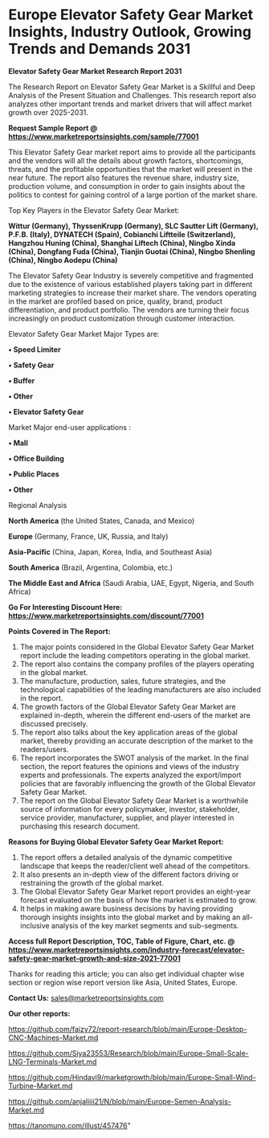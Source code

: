  # Europe Elevator Safety Gear Market Insights, Industry Outlook, Growing Trends and Demands 2031

<strong>Elevator Safety Gear Market Research Report 2031</strong>

The Research Report on Elevator Safety Gear Market is a Skillful and Deep Analysis of the Present Situation and Challenges. This research report also analyzes other important trends and market drivers that will affect market growth over 2025-2031.

<strong>Request Sample Report @ <a href=https://www.marketreportsinsights.com/sample/77001>https://www.marketreportsinsights.com/sample/77001</a></strong>

This Elevator Safety Gear market report aims to provide all the participants and the vendors will all the details about growth factors, shortcomings, threats, and the profitable opportunities that the market will present in the near future. The report also features the revenue share, industry size, production volume, and consumption in order to gain insights about the politics to contest for gaining control of a large portion of the market share.

Top Key Players in the Elevator Safety Gear Market:

<strong>Wittur (Germany), ThyssenKrupp (Germany), SLC Sautter Lift (Germany), P.F.B. (Italy), DYNATECH (Spain), Cobianchi Liftteile (Switzerland), Hangzhou Huning (China), Shanghai Liftech (China), Ningbo Xinda (China), Dongfang Fuda (China), Tianjin Guotai (China), Ningbo Shenling (China), Ningbo Aodepu (China)</strong>

The Elevator Safety Gear Industry is severely competitive and fragmented due to the existence of various established players taking part in different marketing strategies to increase their market share. The vendors operating in the market are profiled based on price, quality, brand, product differentiation, and product portfolio. The vendors are turning their focus increasingly on product customization through customer interaction.

Elevator Safety Gear Market Major Types are:

<strong>• Speed Limiter

• Safety Gear

• Buffer

• Other

• Elevator Safety Gear</strong>

Market Major end-user applications :

<strong>• Mall

• Office Building

• Public Places

• Other</strong>

Regional Analysis

</u><strong><b>North America</b></strong> (the United States, Canada, and Mexico)

<strong><b>Europe </b></strong>(Germany, France, UK, Russia, and Italy)

<strong><b>Asia-Pacific</b></strong> (China, Japan, Korea, India, and Southeast Asia)

<strong><b>South America</b></strong> (Brazil, Argentina, Colombia, etc.)

<strong><b>The Middle East and Africa</b></strong> (Saudi Arabia, UAE, Egypt, Nigeria, and South Africa)

<strong>Go For Interesting Discount Here: <a href=https://www.marketreportsinsights.com/discount/77001>https://www.marketreportsinsights.com/discount/77001</a></strong>

<strong>Points Covered in The Report:</strong>
<ol>
  <li>The major points considered in the Global Elevator Safety Gear Market report include the leading competitors operating in the global market.</li>
  <li>The report also contains the company profiles of the players operating in the global market.</li>
  <li>The manufacture, production, sales, future strategies, and the technological capabilities of the leading manufacturers are also included in the report.</li>
  <li>The growth factors of the Global Elevator Safety Gear Market are explained in-depth, wherein the different end-users of the market are discussed precisely.</li>
  <li>The report also talks about the key application areas of the global market, thereby providing an accurate description of the market to the readers/users.</li>
  <li>The report incorporates the SWOT analysis of the market. In the final section, the report features the opinions and views of the industry experts and professionals. The experts analyzed the export/import policies that are favorably influencing the growth of the Global Elevator Safety Gear Market.</li>
  <li>The report on the Global Elevator Safety Gear Market is a worthwhile source of information for every policymaker, investor, stakeholder, service provider, manufacturer, supplier, and player interested in purchasing this research document.</li>
</ol>
<strong>Reasons for Buying Global Elevator Safety Gear Market Report:</strong>

<ol>
  <li>The report offers a detailed analysis of the dynamic competitive landscape that keeps the reader/client well ahead of the competitors.</li>
  <li>It also presents an in-depth view of the different factors driving or restraining the growth of the global market.</li>
  <li>The Global Elevator Safety Gear Market report provides an eight-year forecast evaluated on the basis of how the market is estimated to grow.</li>
  <li>It helps in making aware business decisions by having providing thorough insights insights into the global market and by making an all-inclusive analysis of the key market segments and sub-segments.</li>
</ol>
<strong>Access full Report Description, TOC, Table of Figure, Chart, etc. @ <a href=https://www.marketreportsinsights.com/industry-forecast/elevator-safety-gear-market-growth-and-size-2021-77001>https://www.marketreportsinsights.com/industry-forecast/elevator-safety-gear-market-growth-and-size-2021-77001</a></strong>


Thanks for reading this article; you can also get individual chapter wise section or region wise report version like Asia, United States, Europe.

<strong>Contact Us:</strong>
sales@marketreportsinsights.com

<strong>Our other reports:</strong>

<a href=https://github.com/faizy72/report-research/blob/main/Europe-Desktop-CNC-Machines-Market.md>https://github.com/faizy72/report-research/blob/main/Europe-Desktop-CNC-Machines-Market.md</a>

<a href=https://github.com/Siya23553/Research/blob/main/Europe-Small-Scale-LNG-Terminals-Market.md>https://github.com/Siya23553/Research/blob/main/Europe-Small-Scale-LNG-Terminals-Market.md</a>

<a href=https://github.com/Hindavi9/marketgrowth/blob/main/Europe-Small-Wind-Turbine-Market.md>https://github.com/Hindavi9/marketgrowth/blob/main/Europe-Small-Wind-Turbine-Market.md</a>

<a href=https://github.com/anjaliiii21/N/blob/main/Europe-Semen-Analysis-Market.md>https://github.com/anjaliiii21/N/blob/main/Europe-Semen-Analysis-Market.md</a>

<a href=https://tanomuno.com/illust/457476>https://tanomuno.com/illust/457476</a>"
